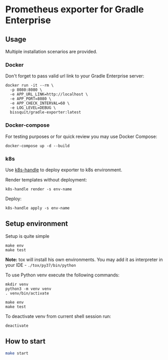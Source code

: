 # Prometheus exporter for Gradle Enterprise

## Usage

Multiple installation scenarios are provided.

### Docker

Don't forget to pass valid url link to your Gradle Enterprise server:

```shell script
docker run -it --rm \
  -p 8080:8080 \
  -e APP_URL_LINK=http://localhost \
  -e APP_PORT=8080 \
  -e APP_CHECK_INTERVAL=60 \
  -e LOG_LEVEL=DEBUG \
  bissquit/gradle-exporter:latest
```

### Docker-compose

For testing purposes or for quick review you may use Docker Compose:

```shell script
docker-compose up -d --build
```

### k8s

Use [k8s-handle](https://github.com/2gis/k8s-handle) to deploy exporter to k8s environment.

Render templates without deployment:

```shell script
k8s-handle render -s env-name
```

Deploy:

```shell script
k8s-handle apply -s env-name
```

## Setup environment
Setup is quite simple
```shell script
make env
make test
```
**Note:** tox will install his own environments. You may add it as interpreter in your IDE - `./tox/py37/bin/python` 

To use Python venv execute the following commands:
```shell script
mkdir venv
python3 -m venv venv
. venv/bin/activate

make env
make test
```
To deactivate venv from current shell session run:
```shell script
deactivate
```

## How to start
```bash
make start
```


